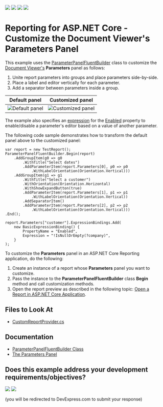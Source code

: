 <!-- default badges list -->
![](https://img.shields.io/endpoint?url=https://codecentral.devexpress.com/api/v1/VersionRange/474049810/21.2.3%2B)
[![](https://img.shields.io/badge/Open_in_DevExpress_Support_Center-FF7200?style=flat-square&logo=DevExpress&logoColor=white)](https://supportcenter.devexpress.com/ticket/details/T1077916)
[![](https://img.shields.io/badge/📖_How_to_use_DevExpress_Examples-e9f6fc?style=flat-square)](https://docs.devexpress.com/GeneralInformation/403183)
[![](https://img.shields.io/badge/💬_Leave_Feedback-feecdd?style=flat-square)](#does-this-example-address-your-development-requirementsobjectives)
<!-- default badges end -->
# Reporting for ASP.NET Core - Customize the Document Viewer's Parameters Panel

This example uses the [ParameterPanelFluentBuilder](https://docs.devexpress.com/XtraReports/DevExpress.XtraReports.Parameters.ParameterPanelFluentBuilder) class to customize the [Document Viewer's](https://docs.devexpress.com/XtraReports/400248/web-reporting/asp-net-core-reporting/document-viewer-in-asp-net-core-applications) **Parameters** panel as follows:

1. Unite report parameters into groups and place parameters side-by-side.
2. Place a label and editor vertically for each parameter.
3. Add a separator between parameters inside a group.

| Default panel | Customized panel |
| :-: | :-: |
| ![Default panel](Images/DefaultParametersPanel.png) | ![Customized panel](Images/CustomizedParametersPanel.png) |

The example also specifies an [expression](https://docs.devexpress.com/XtraReports/120091/detailed-guide-to-devexpress-reporting/use-expressions) for the [Enabled](https://docs.devexpress.com/CoreLibraries/DevExpress.XtraReports.Parameters.Parameter.Enabled) property to enable/disable a parameter's editor based on a value of another parameter.

The following code sample demonstrates how to transform the default panel above to the customized panel:

```
var report = new TestReport();
ParameterPanelFluentBuilder.Begin(report)
    .AddGroupItem(g0 => g0
        .WithTitle("Select dates")
        .AddParameterItem(report.Parameters[0], p0 => p0
            .WithLabelOrientation(Orientation.Vertical)))
    .AddGroupItem(g1 => g1
        .WithTitle("Select a customer")
        .WithOrientation(Orientation.Horizontal)
        .WithShowExpandButton(true)
        .AddParameterItem(report.Parameters[1], p1 => p1
            .WithLabelOrientation(Orientation.Vertical))
        .AddSeparatorItem()
        .AddParameterItem(report.Parameters[2], p2 => p2
            .WithLabelOrientation(Orientation.Vertical)))
.End();

report.Parameters["customer"].ExpressionBindings.Add(
    new BasicExpressionBinding() {
        PropertyName = "Enabled",
        Expression = "!IsNullOrEmpty(?company)",
    }
);
```

To customize the **Parameters** panel in an ASP.NET Core Reporting application, do the following:

1. Create an instance of a report whose **Parameters** panel you want to customize.
2. Pass the instance to the **ParameterPanelFluentBuilder** class **Begin** method and call customization methods.
3. Open the report preview as described in the following topic: [Open a Report in ASP.NET Core Application](https://docs.devexpress.com/XtraReports/402505/web-reporting/asp-net-core-reporting/document-viewer-in-asp-net-applications/open-a-report).

<!-- default file list -->
## Files to Look At

- [CustomReportProvider.cs](./CS/Services/CustomReportProvider.cs#L17)

<!-- default file list end -->

## Documentation

- [ParameterPanelFluentBuilder Class](https://docs.devexpress.com/XtraReports/DevExpress.XtraReports.Parameters.ParameterPanelFluentBuilder)
- [The Parameters Panel](https://docs.devexpress.com/XtraReports/402960/detailed-guide-to-devexpress-reporting/use-report-parameters/parameters-panel)
<!-- feedback -->
## Does this example address your development requirements/objectives?

[<img src="https://www.devexpress.com/support/examples/i/yes-button.svg"/>](https://www.devexpress.com/support/examples/survey.xml?utm_source=github&utm_campaign=reporting-asp-net-core-customize-parameters-panel&~~~was_helpful=yes) [<img src="https://www.devexpress.com/support/examples/i/no-button.svg"/>](https://www.devexpress.com/support/examples/survey.xml?utm_source=github&utm_campaign=reporting-asp-net-core-customize-parameters-panel&~~~was_helpful=no)

(you will be redirected to DevExpress.com to submit your response)
<!-- feedback end -->
